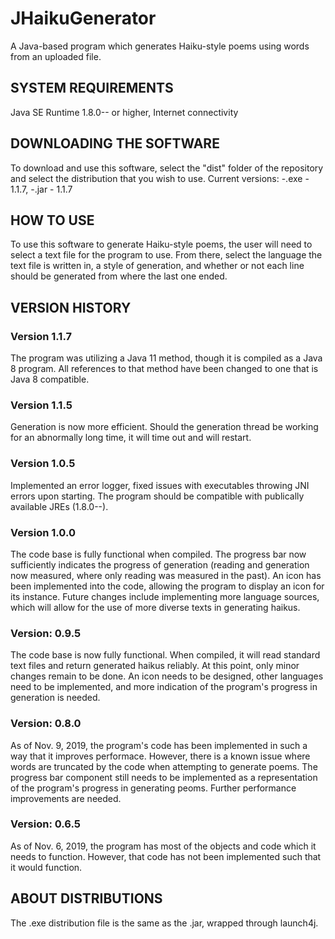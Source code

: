 # JHaikuGenerator
A Java-based program which generates Haiku-style poems using words from an uploaded file.

## SYSTEM REQUIREMENTS
Java SE Runtime 1.8.0-- or higher, 
Internet connectivity

## DOWNLOADING THE SOFTWARE
To download and use this software, select the "dist" folder of the repository and select the distribution that you wish to use.
Current versions:
  -.exe - 1.1.7, 
  -.jar - 1.1.7

## HOW TO USE
To use this software to generate Haiku-style poems, the user will need to select a text file for the program to use. From there, select the language the text file is written in, a style of generation, and whether or not each line should be generated from where the last one ended. 

## VERSION HISTORY
### Version 1.1.7
The program was utilizing a Java 11 method, though it is compiled as a Java 8 program. All references to that method have been changed to one that is Java 8 compatible.

### Version 1.1.5
Generation is now more efficient. Should the generation thread be working for an abnormally long time, it will time out and will restart. 

### Version 1.0.5
Implemented an error logger, fixed issues with executables throwing JNI errors upon starting. The program should be compatible with publically available JREs (1.8.0--).

### Version 1.0.0
The code base is fully functional when compiled. The progress bar now sufficiently indicates the progress of generation (reading and generation now measured, where only reading was measured in the past). An icon has been implemented into the code, allowing the program to display an icon for its instance.
Future changes include implementing more language sources, which will allow for the use of more diverse texts in generating haikus.

### Version:  0.9.5
The code base is now fully functional. When compiled, it will read standard text files and return generated haikus reliably. At this point, only minor changes remain to be done. An icon needs to be designed, other languages need to be implemented, and more indication of the program's progress in generation is needed. 

### Version:  0.8.0
As of Nov. 9, 2019, the program's code has been implemented in such a way that it improves performace. However, there is a known issue where words are truncated by the code when attempting to generate poems. The progress bar component still needs to be implemented as a representation of the program's progress in generating peoms. Further performance improvements are needed.

### Version:  0.6.5
As of Nov. 6, 2019, the program has most of the objects and code which it needs to function. However, that code has not been implemented such that it would function.

## ABOUT DISTRIBUTIONS
The .exe distribution file is the same as the .jar, wrapped through launch4j. 

